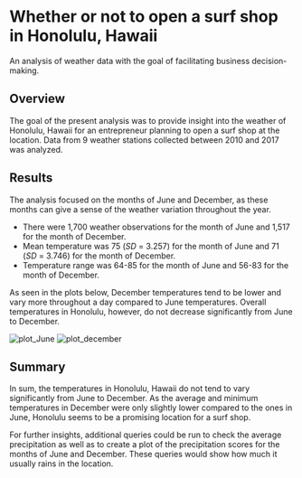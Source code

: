 # Whether or not to open a surf shop in Honolulu, Hawaii
An analysis of weather data with the goal of facilitating business decision-making.

## Overview
The goal of the present analysis was to provide insight into the weather of Honolulu, Hawaii for an entrepreneur planning to open a surf shop at the location. Data from 9 weather stations collected between 2010 and 2017 was analyzed.

## Results
The analysis focused on the months of June and December, as these months can give a sense of the weather variation throughout the year.

- There were 1,700 weather observations for the month of June and 1,517 for the month of December.
- Mean temperature was 75 (*SD* = 3.257) for the month of June and   71 (*SD* = 3.746) for the month of December.
- Temperature range was 64-85 for the month of June and 56-83 for the month of December.

As seen in the plots below, December temperatures tend to be lower and vary more throughout a day compared to June temperatures. Overall temperatures in Honolulu, however, do not decrease significantly from June to December.

![plot_June](https://user-images.githubusercontent.com/89421440/146592944-b78f7ab8-bb9e-402e-90f1-be676330d782.png) ![plot_december](https://user-images.githubusercontent.com/89421440/146592966-180e7eb8-2e7d-42b5-9ddd-27e30dc694a8.png)





## Summary
In sum, the temperatures in Honolulu, Hawaii do not tend to vary significantly from June to December. As the average and minimum temperatures in December were only slightly lower compared to the ones in June, Honolulu seems to be a promising location for a surf shop.

For further insights, additional queries could be run to check the average precipitation as well as to create a plot of the precipitation scores for the months of June and December. These queries would show how much it usually rains in the location.



